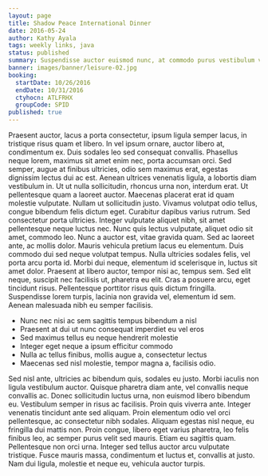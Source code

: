 ```yaml
---
layout: page
title: Shadow Peace International Dinner
date: 2016-05-24
author: Kathy Ayala
tags: weekly links, java
status: published
summary: Suspendisse auctor euismod nunc, at commodo purus vestibulum vel.
banner: images/banner/leisure-02.jpg
booking:
  startDate: 10/26/2016
  endDate: 10/31/2016
  ctyhocn: ATLFRHX
  groupCode: SPID
published: true
---
```

Praesent auctor, lacus a porta consectetur, ipsum ligula semper lacus, in tristique risus quam et libero. In vel ipsum ornare, auctor libero at, condimentum ex. Duis sodales leo sed consequat convallis. Phasellus neque lorem, maximus sit amet enim nec, porta accumsan orci. Sed semper, augue at finibus ultricies, odio sem maximus erat, egestas dignissim lectus dui ac est. Aenean ultrices venenatis ligula, a lobortis diam vestibulum in. Ut ut nulla sollicitudin, rhoncus urna non, interdum erat. Ut pellentesque quam a laoreet auctor. Maecenas placerat erat id quam molestie vulputate. Nullam ut sollicitudin justo. Vivamus volutpat odio tellus, congue bibendum felis dictum eget. Curabitur dapibus varius rutrum.
Sed consectetur porta ultricies. Integer vulputate aliquet nibh, sit amet pellentesque neque luctus nec. Nunc quis lectus vulputate, aliquet odio sit amet, commodo leo. Nunc a auctor est, vitae gravida quam. Sed ac laoreet ante, ac mollis dolor. Mauris vehicula pretium lacus eu elementum. Duis commodo dui sed neque volutpat tempus. Nulla ultricies sodales felis, vel porta arcu porta id. Morbi dui neque, elementum id scelerisque in, luctus sit amet dolor. Praesent at libero auctor, tempor nisi ac, tempus sem. Sed elit neque, suscipit nec facilisis ut, pharetra eu elit. Cras a posuere arcu, eget tincidunt risus. Pellentesque porttitor risus quis dictum fringilla. Suspendisse lorem turpis, lacinia non gravida vel, elementum id sem. Aenean malesuada nibh eu semper facilisis.

* Nunc nec nisi ac sem sagittis tempus bibendum a nisl
* Praesent at dui ut nunc consequat imperdiet eu vel eros
* Sed maximus tellus eu neque hendrerit molestie
* Integer eget neque a ipsum efficitur commodo
* Nulla ac tellus finibus, mollis augue a, consectetur lectus
* Maecenas sed nisl molestie, tempor magna a, facilisis odio.

Sed nisl ante, ultricies ac bibendum quis, sodales eu justo. Morbi iaculis non ligula vestibulum auctor. Quisque pharetra diam ante, vel convallis neque convallis ac. Donec sollicitudin luctus urna, non euismod libero bibendum eu. Vestibulum semper in risus ac facilisis. Proin quis viverra ante. Integer venenatis tincidunt ante sed aliquam. Proin elementum odio vel orci pellentesque, ac consectetur nibh sodales. Aliquam egestas nisl neque, eu fringilla dui mattis non. Proin congue, libero eget varius pharetra, leo felis finibus leo, ac semper purus velit sed mauris. Etiam eu sagittis quam. Pellentesque non orci urna. Integer sed tellus auctor arcu vulputate tristique. Fusce mauris massa, condimentum et luctus et, convallis at justo. Nam dui ligula, molestie et neque eu, vehicula auctor turpis.
